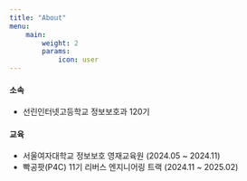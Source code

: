 ```yaml
---
title: "About"
menu:
    main:
        weight: 2
        params: 
            icon: user
---
```


#### 소속
- 선린인터넷고등학교 정보보호과 120기

#### 교육
- 서울여자대학교 정보보호 영재교육원 (2024.05 ~ 2024.11)
- 빡공팟(P4C) 11기 리버스 엔지니어링 트랙 (2024.11 ~ 2025.02)